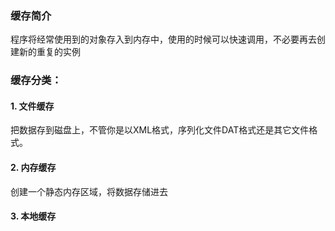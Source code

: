 ### 缓存简介

程序将经常使用到的对象存入到内存中，使用的时候可以快速调用，不必要再去创建新的重复的实例

### 缓存分类：

#### 1. 文件缓存

把数据存到磁盘上，不管你是以XML格式，序列化文件DAT格式还是其它文件格式。

#### 2. 内存缓存

创建一个静态内存区域，将数据存储进去

#### 3. 本地缓存